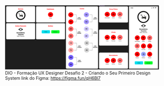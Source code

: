 ![profile](https://github.com/TnLima/dio-dsystem/blob/main/assets/design%20system.png)
DIO - Formação UX Designer Desafio 2 - Criando o Seu Primeiro Design System
link do Figma: https://figma.fun/qH6Bl7
